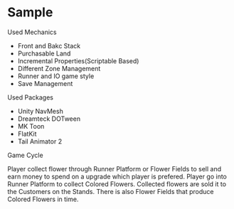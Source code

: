# Sample

Used Mechanics

- Front and Bakc Stack
- Purchasable Land
- Incremental Properties(Scriptable Based)
- Different Zone Management
- Runner and IO game style
- Save Management

Used Packages

- Unity NavMesh
- Dreamteck DOTween
- MK Toon
- FlatKit
- Tail Animator 2

Game Cycle

  Player collect flower through Runner Platform or Flower Fields to sell and earn money to spend on a upgrade which player is prefered. Player 
go into Runner Platform to collect Colored Flowers. Collected flowers are sold it to the Customers on the Stands. There is also Flower Fields 
that produce Colored Flowers in time. 
  

